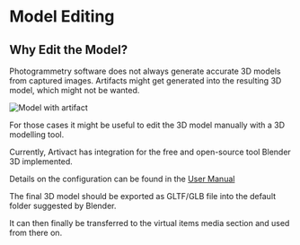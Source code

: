 # Model Editing

## Why Edit the Model?

Photogrammetry software does not always generate accurate 3D models from captured images.
Artifacts might get generated into the resulting 3D model, which might not be wanted.

![Model with artifact](/assets/tutorials/artivact-as-scanner/model-creation-artifact.png)

For those cases it might be useful to edit the 3D model manually with a 3D modelling tool.

Currently, Artivact has integration for the free and open-source tool Blender 3D implemented.

Details on the configuration can be found in the [User Manual](../../user-manual/settings/peripherals)

The final 3D model should be exported as GLTF/GLB file into the default folder suggested by Blender.

It can then finally be transferred to the virtual items media section and used from there on.
